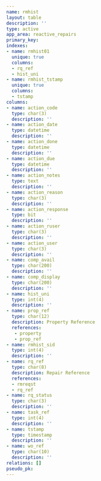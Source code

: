 ```yaml
---
name: rmhist
layout: table
description: ''
type: active
app_area: reactive_repairs
primary_key: 
indexes:
- name: rmhist01
  unique: true
  columns:
  - rq_ref
  - hist_uni
- name: rmhist_tstamp
  unique: true
  columns:
  - tstamp
columns:
- name: action_code
  type: char(3)
  description: ''
- name: action_date
  type: datetime
  description: ''
- name: action_done
  type: datetime
  description: ''
- name: action_due
  type: datetime
  description: ''
- name: action_notes
  type: text
  description: ''
- name: action_reason
  type: char(3)
  description: ''
- name: action_response
  type: bit
  description: ''
- name: action_ruser
  type: char(3)
  description: ''
- name: action_user
  type: char(3)
  description: ''
- name: comp_avail
  type: char(200)
  description: ''
- name: comp_display
  type: char(200)
  description: ''
- name: hist_uni
  type: int(4)
  description: ''
- name: prop_ref
  type: char(12)
  description: Property Reference
  references:
   - property
   - prop_ref
- name: rmhist_sid
  type: int(4)
  description: ''
- name: rq_ref
  type: char(8)
  description: Repair Reference
  references:
  - rmreqst
  - rq_ref
- name: rq_status
  type: char(3)
  description: ''
- name: task_ref
  type: int(4)
  description: ''
- name: tstamp
  type: timestamp
  description: ''
- name: wo_ref
  type: char(10)
  description: ''
relations: []
pseudo_pk: 
---
```


